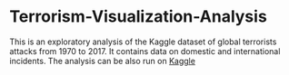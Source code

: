 # Terrorism-Visualization-Analysis
This is an exploratory analysis of the Kaggle dataset of global terrorists attacks from 1970 to 2017. It contains data on domestic and international incidents. The analysis can be also run on [Kaggle](https://www.kaggle.com/code/stefanoskypritidis/global-terrorism-visualization-analysis/notebook)
